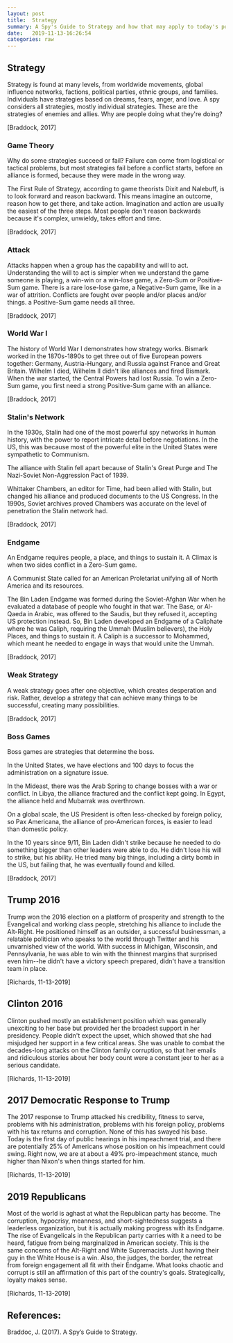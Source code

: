 ```yaml
---
layout: post
title:  Strategy
summary: A Spy's Guide to Strategy and how that may apply to today's political situation.
date:   2019-11-13-16:26:54
categories: raw
---
```

## Strategy

Strategy is found at many levels, from worldwide movements, global influence networks, factions, political parties, ethnic groups, and families. Individuals have strategies based on dreams, fears, anger, and love. A spy considers all strategies, mostly individual strategies. These are the strategies of enemies and allies. Why are people doing what they're doing?

[Braddock, 2017]

### Game Theory

Why do some strategies succeed or fail? Failure can come from logistical or tactical problems, but most strategies fail before a conflict starts, before an alliance is formed, because they were made in the wrong way.

The First Rule of Strategy, according to game theorists Dixit and Nalebuff, is to look forward and reason backward. This means imagine an outcome, reason how to get there, and take action. Imagination and action are usually the easiest of the three steps. Most people don't reason backwards because it's complex, unwieldy, takes effort and time.

[Braddock, 2017]

### Attack

Attacks happen when a group has the capability and will to act. Understanding the will to act is simpler when we understand the game someone is playing, a win-win or a win-lose game, a Zero-Sum or Positive-Sum game. There is a rare lose-lose game, a Negative-Sum game, like in a war of attrition. Conflicts are fought over people and/or places and/or things. a Positive-Sum game needs all three.

[Braddock, 2017]

### World War I

The history of World War I demonstrates how strategy works. Bismark worked in the 1870s-1890s to get three out of five European powers together: Germany, Austria-Hungary, and Russia against France and Great Britain. Wilhelm I died, Wilhelm II didn't like alliances and fired Bismark. When the war started, the Central Powers had lost Russia. To win a Zero-Sum game, you first need a strong Positive-Sum game with an alliance.

[Braddock, 2017]

### Stalin's Network

In the 1930s, Stalin had one of the most powerful spy networks in human history, with the power to report intricate detail before negotiations. In the US, this was because most of the powerful elite in the United States were sympathetic to Communism. 

The alliance with Stalin fell apart because of Stalin's Great Purge and The Nazi-Soviet Non-Aggression Pact of 1939.

Whittaker Chambers, an editor for Time, had been allied with Stalin, but changed his alliance and produced documents to the US Congress. In the 1990s, Soviet archives proved Chambers was accurate on the level of penetration the Stalin network had.

[Braddock, 2017]

### Endgame

An Endgame requires people, a place, and things to sustain it. A Climax is when two sides conflict in a Zero-Sum game.

A Communist State called for an American Proletariat unifying all of North America and its resources.

The Bin Laden Endgame was formed during the Soviet-Afghan War when he evaluated a database of people who fought in that war. The Base, or Al-Qaeda in Arabic, was offered to the Saudis, but they refused it, accepting US protection instead. So, Bin Laden developed an Endgame of a Caliphate where he was Caliph, requiring the Ummah (Muslim believers), the Holy Places, and things to sustain it. A Caliph is a successor to Mohammed, which meant he needed to engage in ways that would unite the Ummah.

[Braddock, 2017]

### Weak Strategy

A weak strategy goes after one objective, which creates desperation and risk. Rather, develop a strategy that can achieve many things to be successful, creating many possibilities.

[Braddock, 2017]

### Boss Games

Boss games are strategies that determine the boss.

In the United States, we have elections and 100 days to focus the administration on a signature issue. 

In the Mideast, there was the Arab Spring to change bosses with a war or conflict. In Libya, the alliance fractured and the conflict kept going. In Egypt, the alliance held and Mubarrak was overthrown.

On a global scale, the US President is often less-checked by foreign policy, so Pax Americana, the alliance of pro-American forces, is easier to lead than domestic policy. 

In the 10 years since 9/11, Bin Laden didn't strike because he needed to do something bigger than other leaders were able to do. He didn't lose his will to strike, but his ability. He tried many big things, including a dirty bomb in the US, but failing that, he was eventually found and killed.

[Braddock, 2017]

## Trump 2016

Trump won the 2016 election on a platform of prosperity and strength to the Evangelical and working class people, stretching his alliance to include the Alt-Right. He positioned himself as an outsider, a successful businessman, a relatable politician who speaks to the world through Twitter and his unvarnished view of the world. With success in Michigan, Wisconsin, and Pennsylvania, he was able to win with the thinnest margins that surprised even him--he didn't have a victory speech prepared, didn't have a transition team in place.

[Richards, 11-13-2019]

## Clinton 2016

Clinton pushed mostly an establishment position which was generally unexciting to her base but provided her the broadest support in her presidency. People didn't expect the upset, which showed that she had misjudged her support in a few critical areas. She was unable to combat the decades-long attacks on the Clinton family corruption, so that her emails and ridiculous stories about her body count were a constant jeer to her as a serious candidate.

[Richards, 11-13-2019]

## 2017 Democratic Response to Trump

The 2017 response to Trump attacked his credibility, fitness to serve, problems with his administration, problems with his foreign policy, problems with his tax returns and corruption. None of this has swayed his base. Today is the first day of public hearings in his impeachment trial, and there are potentially 25% of Americans whose position on his impeachment could swing. Right now, we are at about a 49% pro-impeachment stance, much higher than Nixon's when things started for him.

[Richards, 11-13-2019]

## 2019 Republicans

Most of the world is aghast at what the Republican party has become. The corruption, hypocrisy, meanness, and short-sightedness suggests a leaderless organization, but it is actually making progress with its Endgame. The rise of Evangelicals in the Republican party carries with it a need to be heard, fatigue from being marginalized in American society. This is the same concerns of the Alt-Right and White Supremacists. Just having their guy in the White House is a win. Also, the judges, the border, the retreat from foreign engagement all fit with their Endgame. What looks chaotic and corrupt is still an affirmation of this part of the country's goals. Strategically, loyalty makes sense.

[Richards, 11-13-2019]


## References:

Braddoc, J. (2017). A Spy’s Guide to Strategy.


